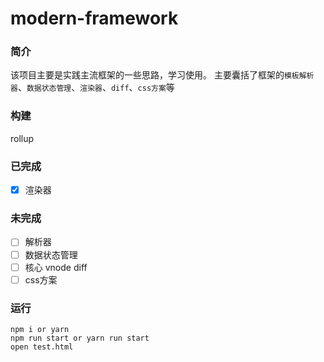 # modern-framework

### 简介

该项目主要是实践主流框架的一些思路，学习使用。
主要囊括了框架的`模板解析器`、`数据状态管理`、`渲染器`、`diff`、`css方案`等

### 构建

rollup

### 已完成
- [x] 渲染器

### 未完成

- [ ] 解析器
- [ ] 数据状态管理
- [ ] 核心 vnode diff
- [ ] css方案

### 运行

```
npm i or yarn
npm run start or yarn run start
open test.html
```
